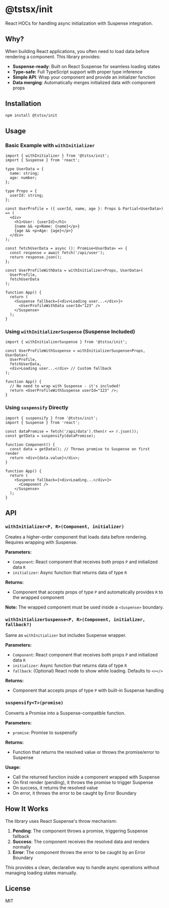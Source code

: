 # @tstsx/init

React HOCs for handling async initialization with Suspense integration.

## Why?

When building React applications, you often need to load data before rendering a component. This library provides:

- **Suspense-ready**: Built on React Suspense for seamless loading states
- **Type-safe**: Full TypeScript support with proper type inference
- **Simple API**: Wrap your component and provide an initializer function
- **Data merging**: Automatically merges initialized data with component props

## Installation

```bash
npm install @tstsx/init
```

## Usage

### Basic Example with `withInitializer`

```tsx
import { withInitializer } from '@tstsx/init';
import { Suspense } from 'react';

type UserData = {
  name: string;
  age: number;
};

type Props = {
  userId: string;
};

const UserProfile = ({ userId, name, age }: Props & Partial<UserData>) => (
  <div>
    <h1>User: {userId}</h1>
    {name && <p>Name: {name}</p>}
    {age && <p>Age: {age}</p>}
  </div>
);

const fetchUserData = async (): Promise<UserData> => {
  const response = await fetch('/api/user');
  return response.json();
};

const UserProfileWithData = withInitializer<Props, UserData>(
  UserProfile,
  fetchUserData
);

function App() {
  return (
    <Suspense fallback={<div>Loading user...</div>}>
      <UserProfileWithData userId="123" />
    </Suspense>
  );
}
```

### Using `withInitializerSuspense` (Suspense Included)

```tsx
import { withInitializerSuspense } from '@tstsx/init';

const UserProfileWithSuspense = withInitializerSuspense<Props, UserData>(
  UserProfile,
  fetchUserData,
  <div>Loading user...</div> // Custom fallback
);

function App() {
  // No need to wrap with Suspense - it's included!
  return <UserProfileWithSuspense userId="123" />;
}
```

### Using `suspensify` Directly

```tsx
import { suspensify } from '@tstsx/init';
import { Suspense } from 'react';

const dataPromise = fetch('/api/data').then(r => r.json());
const getData = suspensify(dataPromise);

function Component() {
  const data = getData(); // Throws promise to Suspense on first render
  return <div>{data.value}</div>;
}

function App() {
  return (
    <Suspense fallback={<div>Loading...</div>}>
      <Component />
    </Suspense>
  );
}
```

## API

### `withInitializer<P, R>(Component, initializer)`

Creates a higher-order component that loads data before rendering. Requires wrapping with Suspense.

**Parameters:**
- `Component`: React component that receives both props `P` and initialized data `R`
- `initializer`: Async function that returns data of type `R`

**Returns:**
- Component that accepts props of type `P` and automatically provides `R` to the wrapped component

**Note:** The wrapped component must be used inside a `<Suspense>` boundary.

### `withInitializerSuspense<P, R>(Component, initializer, fallback?)`

Same as `withInitializer` but includes Suspense wrapper.

**Parameters:**
- `Component`: React component that receives both props `P` and initialized data `R`
- `initializer`: Async function that returns data of type `R`
- `fallback`: (Optional) React node to show while loading. Defaults to `<></>`

**Returns:**
- Component that accepts props of type `P` with built-in Suspense handling

### `suspensify<T>(promise)`

Converts a Promise into a Suspense-compatible function.

**Parameters:**
- `promise`: Promise to suspensify

**Returns:**
- Function that returns the resolved value or throws the promise/error to Suspense

**Usage:**
- Call the returned function inside a component wrapped with Suspense
- On first render (pending), it throws the promise to trigger Suspense
- On success, it returns the resolved value
- On error, it throws the error to be caught by Error Boundary

## How It Works

The library uses React Suspense's throw mechanism:

1. **Pending**: The component throws a promise, triggering Suspense fallback
2. **Success**: The component receives the resolved data and renders normally  
3. **Error**: The component throws the error to be caught by an Error Boundary

This provides a clean, declarative way to handle async operations without managing loading states manually.

## License

MIT
